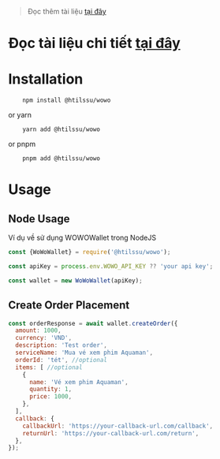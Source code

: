 > Đọc thêm tài liệu [tại đây](https://htilssu-org.github.io/wowo-wallet-javascript-sdk/#/)

# Đọc tài liệu chi tiết [tại đây](https://htilssu-org.github.io/wowo-wallet-javascript-sdk/#/)

# Installation

```npm
    npm install @htilssu/wowo
```

or yarn

```yarn
    yarn add @htilssu/wowo
```

or pnpm

```pnpm
    pnpm add @htilssu/wowo
```

# Usage

## Node Usage

Ví dụ về sử dụng WOWOWallet trong NodeJS

```javascript
const {WoWoWallet} = require('@htilssu/wowo');

const apiKey = process.env.WOWO_API_KEY ?? 'your api key';

const wallet = new WoWoWallet(apiKey);
```

## Create Order Placement
```javascript
const orderResponse = await wallet.createOrder({
  amount: 1000,
  currency: 'VND',
  description: 'Test order',
  serviceName: 'Mua vé xem phim Aquaman',
  orderId: 'tét', //optional
  items: [ //optional
    {
      name: 'Vé xem phim Aquaman',
      quantity: 1,
      price: 1000,
    },
  ],
  callback: {
    callbackUrl: 'https://your-callback-url.com/callback',
    returnUrl: 'https://your-callback-url.com/return',
  },
});
```